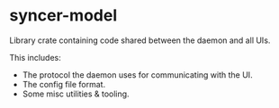 # syncer-model

Library crate containing code shared between the daemon and all UIs. 

This includes:

* The protocol the daemon uses for communicating with the UI.
* The config file format.
* Some misc utilities & tooling. 